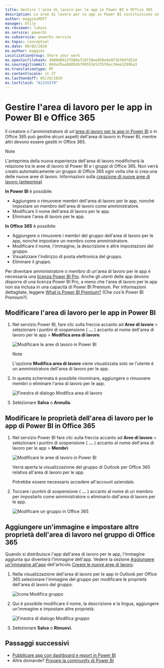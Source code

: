 ```yaml
---
title: Gestire l'area di lavoro per le app in Power BI e Office 365
description: Le aree di lavoro per le app in Power BI costituiscono un'esperienza di collaborazione basata sui gruppi di Office 365. È possibile gestire le aree di lavoro per le app sia in Power BI che in Office 365.
author: maggiesMSFT
manager: kfile
ms.reviewer: lukasz
ms.service: powerbi
ms.subservice: powerbi-service
ms.topic: conceptual
ms.date: 08/02/2018
ms.author: maggies
LocalizationGroup: Share your work
ms.openlocfilehash: d900d8622f086ef28f39ee050e9e9f1639dfd53d
ms.sourcegitcommit: 60dad5aa0d85db790553e537bf8ac34ee3289ba3
ms.translationtype: MT
ms.contentlocale: it-IT
ms.lasthandoff: 05/29/2019
ms.locfileid: "61231579"
---
```

# <a name="manage-your-app-workspace-in-power-bi-and-office-365"></a>Gestire l'area di lavoro per le app in Power BI e Office 365
Il creatore o l'amministratore di un'[area di lavoro per le app in Power BI](service-create-distribute-apps.md) o in Office 365 può gestire alcuni aspetti dell'area di lavoro in Power BI, mentre altri devono essere gestiti in Office 365. 

> [!NOTE]
> L'anteprima della nuova esperienza dell'area di lavoro modificherà la relazione tra le aree di lavoro di Power BI e i gruppi di Office 365. Non verrà creato automaticamente un gruppo di Office 365 ogni volta che si crea una delle nuove aree di lavoro. Informazioni sulla [creazione di nuove aree di lavoro (anteprima)](service-create-the-new-workspaces.md)

**In Power BI** è possibile:

* Aggiungere o rimuovere membri dell'area di lavoro per le app, nonché impostare un membro dell'area di lavoro come amministratore.
* Modificare il nome dell'area di lavoro per le app.
* Eliminare l'area di lavoro per le app.

**In Office 365** è possibile:

* Aggiungere o rimuovere i membri del gruppo dell'area di lavoro per le app, nonché impostare un membro come amministratore.
* Modificare il nome, l'immagine, la descrizione e altre impostazioni del gruppo.
* Visualizzare l'indirizzo di posta elettronica del gruppo.
* Eliminare il gruppo.

Per diventare amministratore o membro di un'area di lavoro per le app è necessaria una [licenza Power BI Pro](service-features-license-type.md). Anche gli utenti delle app devono disporre di una licenza Power BI Pro, a meno che l'area di lavoro per le app non sia inclusa in una capacità di Power BI Premium. Per informazioni dettagliate, leggere [What is Power BI Premium?](service-premium-what-is.md) (Che cos'è Power BI Premium?).

## <a name="edit-your-app-workspace-in-power-bi"></a>Modificare l'area di lavoro per le app in Power BI
1. Nel servizio Power BI, fare clic sulla freccia accanto ad **Aree di lavoro** > selezionare i puntini di sospensione ( **…** ) accanto al nome dell'area di lavoro per le app > **Modifica area di lavoro**. 
   
   ![Modificare le aree di lavoro in Power BI](media/service-manage-app-workspace-in-power-bi-and-office-365/power-bi-app-ellipsis.png)
   
   > [!NOTE]
   > L'opzione **Modifica area di lavoro** viene visualizzata solo se l'utente è un amministratore dell'area di lavoro per le app.
   > 
   > 
2. In questa schermata è possibile rinominare, aggiungere o rimuovere membri o eliminare l'area di lavoro per le app. 
   
   ![Finestra di dialogo Modifica area di lavoro](media/service-manage-app-workspace-in-power-bi-and-office-365/power-bi-app-edit-workspace.png)
3. Selezionare **Salva** o **Annulla**.

## <a name="edit-power-bi-app-workspace-properties-in-office-365"></a>Modificare le proprietà dell'area di lavoro per le app di Power BI in Office 365
1. Nel servizio Power BI fare clic sulla freccia accanto ad **Aree di lavoro** > selezionare i puntini di sospensione ( **…** ) accanto al nome dell'area di lavoro per le app > **Membri**. 
   
   ![Modificare le aree di lavoro in Power BI](media/service-manage-app-workspace-in-power-bi-and-office-365/power-bi-app-ellipsis.png)
   
   Verrà aperta la visualizzazione del gruppo di Outlook per Office 365 relativa all'area di lavoro per le app.
   
   Potrebbe essere necessario accedere all'account aziendale.
2. Toccare i puntini di sospensione ( **…** ) accanto al nome di un membro per impostarlo come amministratore o eliminarlo dall'area di lavoro per le app. 
   
   ![Modificare un gruppo in Office 365](media/service-manage-app-workspace-in-power-bi-and-office-365/pbi_managegroupo365.png)

## <a name="add-an-image-and-set-other-workspace-properties-in-the-office-365-group"></a>Aggiungere un'immagine e impostare altre proprietà dell'area di lavoro nel gruppo di Office 365
Quando si distribuisce l'app dall'area di lavoro per le app, l'immagine aggiunta qui diventerà l'immagine dell'app. Vedere la sezione [Aggiungere un'immagine all'app](service-create-workspaces.md#add-an-image-to-your-office-365-app-workspace-optional) dell'articolo [Creare le nuove aree di lavoro](service-create-workspaces.md).

1. Nella visualizzazione dell'area di lavoro per le app in Outlook per Office 365 selezionare l'immagine del gruppo per modificare le proprietà dell'area di lavoro del gruppo.
   
   ![Icona Modifica gruppo](media/service-manage-app-workspace-in-power-bi-and-office-365/pbi_editgroupo365.png)
2. Qui è possibile modificare il nome, la descrizione e la lingua, aggiungere un'immagine e impostare altre proprietà.
   
   ![Finestra di dialogo Modifica gruppo](media/service-manage-app-workspace-in-power-bi-and-office-365/pbi_editgrpo365dialog.png)
3. Selezionare **Salva** o **Rimuovi**.

## <a name="next-steps"></a>Passaggi successivi
* [Pubblicare app con dashboard e report in Power BI](service-create-distribute-apps.md)
* Altre domande? [Provare la community di Power BI](http://community.powerbi.com/)

